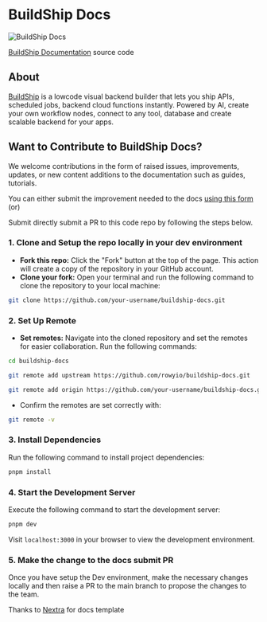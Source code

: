 # BuildShip Docs

<img src="https://storage.googleapis.com/website-a1s39m.appspot.com/buildship-app-logos/OG.png" alt="BuildShip Docs" />
<br />

[BuildShip Documentation](https://docs.buildship.com/) source code

## About

[BuildShip](https://buildship.com/) is a lowcode visual backend builder that lets you ship APIs, scheduled jobs, backend
cloud functions instantly. Powered by AI, create your own workflow nodes, connect to any tool, database and create
scalable backend for your apps.

## Want to Contribute to BuildShip Docs?

We welcome contributions in the form of raised issues, improvements, updates, or new content additions to the
documentation such as guides, tutorials.

You can either submit the improvement needed to the docs
[using this form](https://docs.google.com/forms/d/e/1FAIpQLSfI6wcST5ax4mIu34ksDj4WuftYVGkDekSbheM2Wr-o40Hriw/viewform)
(or)

Submit directly submit a PR to this code repo by following the steps below.

### 1. Clone and Setup the repo locally in your dev environment

- **Fork this repo:** Click the "Fork" button at the top of the page. This action will create a copy of the repository
  in your GitHub account.
- **Clone your fork:** Open your terminal and run the following command to clone the repository to your local machine:

```bash
git clone https://github.com/your-username/buildship-docs.git
```

### 2. Set Up Remote

- **Set remotes:** Navigate into the cloned repository and set the remotes for easier collaboration. Run the following
  commands:

```bash
cd buildship-docs

git remote add upstream https://github.com/rowyio/buildship-docs.git

git remote add origin https://github.com/your-username/buildship-docs.git
```

- Confirm the remotes are set correctly with:

```bash
git remote -v
```

### 3. Install Dependencies

Run the following command to install project dependencies:

```bash
pnpm install
```

### 4. Start the Development Server

Execute the following command to start the development server:

```bash
pnpm dev
```

Visit `localhost:3000` in your browser to view the development environment.

### 5. Make the change to the docs submit PR

Once you have setup the Dev environment, make the necessary changes locally and then raise a PR to the main branch to
propose the changes to the team.

Thanks to [Nextra](https://vercel.com/templates/next.js/documentation-starter-kit) for docs template
